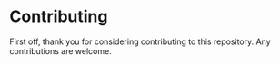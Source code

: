# Contributing

First off, thank you for considering contributing to this repository. Any contributions are welcome.
